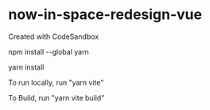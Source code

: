 # now-in-space-redesign-vue

Created with CodeSandbox

npm install --global yarn

yarn install

To run locally, run "yarn vite"

To Build, run "yarn vite build"
